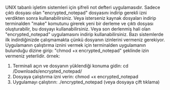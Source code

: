 UNIX tabanlı işletim sistemleri için şifreli not defteri uygulamasıdır.
Sadece çıktı dosyası olan "encrypted_notepad" dosyasını indirip gerekli izni verdikten sonra kullanabilirsiniz.
Veya isterseniz kaynak dosyaları indirip terminalden "make" komutunu girerek yeni bir derleme ve çıktı dosyası oluşturabilir, bu dosyayı kullanabilirsiniz.
Veya son derlenmiş hali olan "encrypted_notepad" uygulamasını indirip kullanabilirsiniz. Bazı sistemlerde ilk indirdiğinizde çalışmamakta çünkü dosyanın izinlerini vermeniz gerekiyor.
Uygulamanın çalıştırma iznini vermek için terminalden uygulamanın bulunduğu dizine girip:
"chmod +x encrypted_notepad" şeklinde izin vermeniz yeterlidir.
örnek:
1) Terminali açın ve dosyanın yüklendiği konuma gidin:
   cd /Downloads/encrypted_notepad/
2) Dosyaya çalıştırma izni verin:
   chmod +x encrypted_notepad
3) Uygulamayı çalıştırın:
   ./encrypted_notepad (veya dosyaya çift tıklama)
